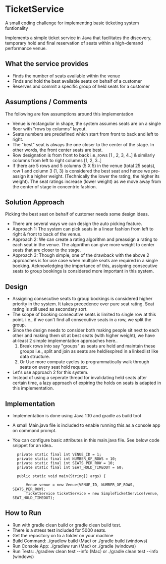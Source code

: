 # TicketService
A small coding challenge for implementing basic ticketing system funtionality

Implements a simple ticket service in Java that facilitates the discovery, temporary hold and final reservation of seats within a high-demand performance venue. 

## What the service provides
- Finds the number of seats available within the venue
- Finds and hold the best available seats on behalf of a customer
- Reserves and commit a specific group of held seats for a customer

## Assumptions / Comments

The following are few assumptions around this implementation

- Venue is rectangular in shape, the system assumes seats are on a single floor with "rows by columns" layout.
- Seats numbers are predefined which start from front to back and left to right.
- The "best" seat is always the one closer to the center of the stage. In other words, the front center seats are best.
- Row designation is from front to back i.e.,rows [1 , 2, 3, 4..] & similarly columns from left to right columns [1, 2, 3..]
- If there are 5 rows and 5 columns (5 X 5) in the venue (total 25 seats), row 1 and column 3 (1, 3) is considered the best 
  seat and hence we pre-assign it a higher weight. (Technically the lower the rating, the higher its weight). The seat ratings
  increase (lower weight) as we move away from the center of stage in concentric fashion.

## Solution Approach

Picking the best seat on behalf of customer needs some design ideas.

- There are several ways we can design the auto picking feature.
- Approach 1: The system can pick seats in a linear fashion from left to right & front to back of the venue.
- Approach 2: We can create a rating algorithm and preassign a rating to each seat in the venue. The algorithm can give more 
              weight to center seats that are closer to the stage. 
- Approach 3: Though simple, one of the drawback with the above 2 approaches is for use case when multiple seats are required
              in a single booking. Acknowledging the importance of this, assigning consecutive seats to group bookings is 
              considered more important in this system.
 ## Design
  - Assigning consecutive seats to group bookings is considered higher priority in the system. It takes precedence over pure
    seat rating. Seat rating is still used as secondary sort.
  - The scope of booking consecutive seats is limited to single row at this point. i.e., if we can't find all consecutive 
    seats in a row, we split the group.
   - Since the design needs to consider both making people sit next to each other and making them sit at best seats (with
     higher weight), we have at-least 2 simple implementation approaches here..
     1. Break rows into say "groups" as seats are held and maintain these groups i.e., split and join as seats are 
        held/expired in a linkedlist like data structure. 
     2. Or Use more compute cycles to programmatically walk through seats on every seat hold request. 
   - Let's use approach 2 for this system.
   - Instead of using a seperate thread for invalidating held seats after certain time, a lazy approach of expiring the holds
     on seats is adapted in this implementation.
   
    
 ## Implementation
  - Implementation is done using Java 1.10 and gradle as build tool
  - A small Main.java file is included to enable running this as a console app on command prompt.
  - You can configure basic attributes in this main.java file. See below code snippet for an idea..
         
          private static final int VENUE_ID = 1;
          private static final int NUMBER_OF_ROWS = 10;
          private static final int SEATS_PER_ROW = 10;
          private static final int SEAT_HOLD_TIMEOUT = 60;

          public static void main(String[] args) {

              Venue venue = new Venue(VENUE_ID, NUMBER_OF_ROWS, SEATS_PER_ROW);
              TicketService ticketService = new SimpleTicketService(venue, SEAT_HOLD_TIMEOUT);
              
  ## How to Run 
   - Run with gradle clean build or gradle clean build test. 
   - There is a stress test included for 5000 seats.
   - Get the repository on to a folder on your machine
   - Build Command:   ./gradlew build (Mac)         or ./gradle build (windows)
   - Run Console App:  ./gradlew run  (Mac)         or ./gradle (windows)
   - Run Tests: ./gradlew clean test --info (Mac)   or ./gradle clean test --info (windows)
